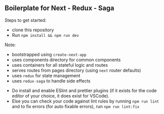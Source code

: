 ## Boilerplate for Next - Redux - Saga

Steps to get started:

- clone this repository
- Run `npm install && npm run dev`

Note:

- bootstrapped using `create-next-app`
- uses components directory for common components
- uses containers for all stateful logic and routes
- serves routes from pages directory (using `next` router defaults)
- uses `redux` for state management
- uses `redux-saga` to handle side effects

* Do install and enable ESlint and prettier plugins (if it exists for the code editor of your choice, it does exist for VSCode).
* Else you can check your code against lint rules by running `npm run lint` and to fix errors (for auto fixable errors), run `npm run lint:fix`
